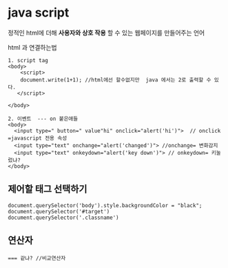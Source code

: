 ﻿# java script

정적인 html에 더해 **사용자와 상호 작용** 할 수 있는 웹페이지를 만들어주는 언어


html 과 연결하는법
```
1. script tag
<body>
    <script>
    document.write(1+1); //html에선 할수없지만  java 에서는 2로 출력할 수 있다.
   </script>

</body>
```

```
2. 이벤트  --- on 붙은애들 
<body>
  <input type=" button=" value"hi" onclick="alert('hi')">  // onclick =javascript 전용 속성
  <input type="text" onchange="alert('changed')"> //onchange= 변화감지
  <input type="text" onkeydown="alert('key down')"> // onkeydown= 키눌렀냐?
</body> 
```

## 제어할 태그 선택하기
```
document.querySelector('body').style.backgroundColor = "black";
document.querySelector('#target')
document.querySelector('.classname')
```

## 연산자
```
=== 같냐? //비교연산자
```



 
